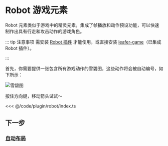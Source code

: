 <script setup>
import Case from '/component/Case.vue'
</script>

# Robot 游戏元素

Robot 元素类似于游戏中的精灵元素，集成了帧播放和动作预设功能，可以快速制作出具有行走和攻击动作的游戏角色。

::: tip 注意事项
需安装 [Robot 插件](/plugin/in/robot/) 才能使用，或直接安装 [leafer-game](/guide/install/game/start.md)（已集成 Robot 插件）。

:::

首先，你需要提供一张包含所有游戏动作的雪碧图，这些动作将会被自动编号，如下所示：

![雪碧图](/image/arrows-numbers.png)

<case name="Robot" editor=false></case>

按住方向键，移动箭头试试～

<<< @/code/plugin/robot/index.ts

## 下一步

### [自动布局](/guide/plugin/flow)
